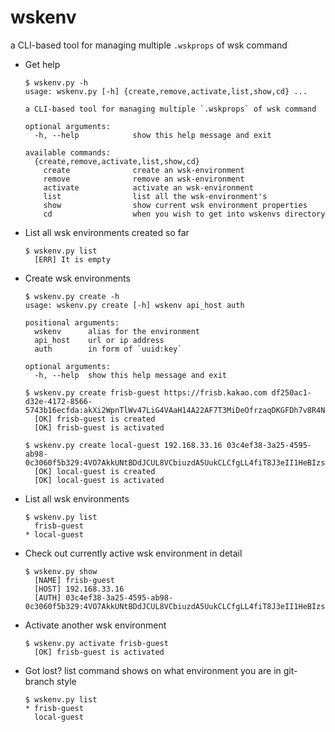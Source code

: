 # wskenv
a CLI-based tool for managing multiple `.wskprops` of wsk command

- Get help
  ```
  $ wskenv.py -h
  usage: wskenv.py [-h] {create,remove,activate,list,show,cd} ...

  a CLI-based tool for managing multiple `.wskprops` of wsk command

  optional arguments:
    -h, --help            show this help message and exit

  available commands:
    {create,remove,activate,list,show,cd}
      create              create an wsk-environment
      remove              remove an wsk-environment
      activate            activate an wsk-environment
      list                list all the wsk-environment's
      show                show current wsk environment properties
      cd                  when you wish to get into wskenvs directory
  ```

- List all wsk environments created so far
  ``` 
  $ wskenv.py list
    [ERR] It is empty
  ```

- Create wsk environments
  ```
  $ wskenv.py create -h
  usage: wskenv.py create [-h] wskenv api_host auth

  positional arguments:
    wskenv      alias for the environment
    api_host    url or ip address
    auth        in form of `uuid:key`

  optional arguments:
    -h, --help  show this help message and exit
  ```
  ```
  $ wskenv.py create frisb-guest https://frisb.kakao.com df250ac1-d32e-4172-8566-5743b16ecfda:akXi2WpnTlWv47LiG4VAaH14A22AF7T3MiDeOfrzaqDKGFDh7v8R4NxIMVq4wzbC
    [OK] frisb-guest is created
    [OK] frisb-guest is activated
  ```
  ```
  $ wskenv.py create local-guest 192.168.33.16 03c4ef38-3a25-4595-ab98-0c3060f5b329:4VO7AkkUNtBDdJCUL8VCbiuzdA5UukCLCfgLL4fiT8J3eII1HeBIzs3vDAAm5UDr
    [OK] local-guest is created
    [OK] local-guest is activated
  ```

- List all wsk environments
  ```
  $ wskenv.py list
    frisb-guest
  * local-guest
  ```

- Check out currently active wsk environment in detail
  ```
  $ wskenv.py show
    [NAME] frisb-guest
    [HOST] 192.168.33.16
    [AUTH] 03c4ef38-3a25-4595-ab98-0c3060f5b329:4VO7AkkUNtBDdJCUL8VCbiuzdA5UukCLCfgLL4fiT8J3eII1HeBIzs3vDAAm5UDr
  ```

- Activate another wsk environment
  ```
  $ wskenv.py activate frisb-guest
    [OK] frisb-guest is activated
  ```

- Got lost? list command shows on what environment you are in git-branch style
  ```
  $ wskenv.py list
  * frisb-guest
    local-guest
  ```
